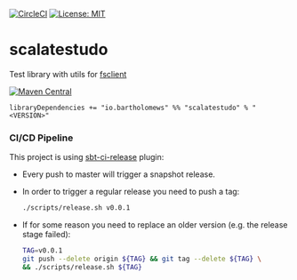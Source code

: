 [![CircleCI](https://circleci.com/gh/bartholomews/scalatestudo/tree/master.svg?style=svg)](https://circleci.com/gh/bartholomews/scalatestudo/tree/master)
[![License: MIT](https://img.shields.io/badge/License-MIT-maroon.svg)](https://opensource.org/licenses/MIT)

# scalatestudo
Test library with utils for [fsclient](https://github.com/bartholomews/fsclient)

[![Maven Central](https://maven-badges.herokuapp.com/maven-central/io.bartholomews/scalatestudo_2.13/badge.svg)](https://maven-badges.herokuapp.com/maven-central/io.bartholomews/scalatestudo_2.13)

```
libraryDependencies += "io.bartholomews" %% "scalatestudo" % "<VERSION>"
```

### CI/CD Pipeline

This project is using [sbt-ci-release](https://github.com/olafurpg/sbt-ci-release) plugin:
 - Every push to master will trigger a snapshot release.  
 - In order to trigger a regular release you need to push a tag:
 
    ```bash
    ./scripts/release.sh v0.0.1
    ```
 
 - If for some reason you need to replace an older version (e.g. the release stage failed):
 
    ```bash
    TAG=v0.0.1
    git push --delete origin ${TAG} && git tag --delete ${TAG} \
    && ./scripts/release.sh ${TAG}
    ```